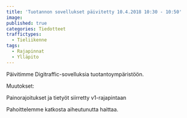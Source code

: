 ```yaml
---
title: 'Tuotannon sovellukset päivitetty 10.4.2018 10:30 - 10:50'
image: 
published: true
categories: Tiedotteet
traffictypes:
  - Tieliikenne
tags:
  - Rajapinnat
  - Ylläpito
---
```


Päivitimme Digitraffic-sovelluksia tuotantoympäristöön.

Muutokset:

Painorajoitukset ja tietyöt siirretty v1-rajapintaan

Pahoittelemme katkosta aiheutunutta haittaa.
